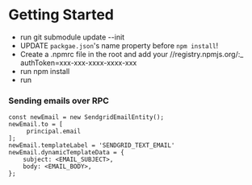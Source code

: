 # Getting Started

- run git submodule update --init
- UPDATE `packgae.json`'s name property before `npm install`!
- Create a .npmrc file in the root and add your //registry.npmjs.org/:_
  authToken=xxx-xxx-xxxx-xxxx-xxx
- run npm install
- run

### Sending emails over RPC

````
const newEmail = new SendgridEmailEntity();
newEmail.to = [
     principal.email
];
newEmail.templateLabel = 'SENDGRID_TEXT_EMAIL'
newEmail.dynamicTemplateData = {
    subject: <EMAIL_SUBJECT>,
    body: <EMAIL_BODY>,
};

````
